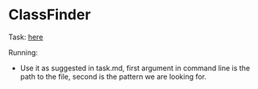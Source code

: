 # ClassFinder

Task: [here](/task.md)

Running:
- Use it as suggested in task.md, first argument in command line is the path to the file, second is the pattern we are looking for.
